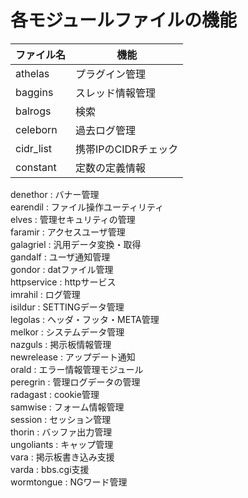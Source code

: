 # 各モジュールファイルの機能  
ファイル名|機能  
---|---  
athelas     | プラグイン管理  
baggins     | スレッド情報管理  
balrogs     | 検索  
celeborn    | 過去ログ管理  
cidr_list   | 携帯IPのCIDRチェック  
constant    | 定数の定義情報  
denethor    : バナー管理  
earendil    : ファイル操作ユーティリティ  
elves       : 管理セキュリティの管理  
faramir     : アクセスユーザ管理  
galagriel   : 汎用データ変換・取得  
gandalf     : ユーザ通知管理  
gondor      : datファイル管理  
httpservice : httpサービス  
imrahil     : ログ管理  
isildur     : SETTINGデータ管理  
legolas     : ヘッダ・フッタ・META管理  
melkor      : システムデータ管理  
nazguls     : 掲示板情報管理  
newrelease  : アップデート通知  
orald       : エラー情報管理モジュール  
peregrin    : 管理ログデータの管理  
radagast    : cookie管理  
samwise     : フォーム情報管理  
session     : セッション管理  
thorin      : バッファ出力管理  
ungoliants  : キャップ管理  
vara        : 掲示板書き込み支援  
varda       : bbs.cgi支援  
wormtongue  : NGワード管理  
